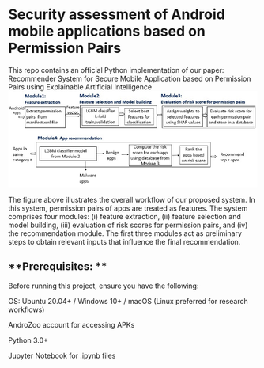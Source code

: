 # Security assessment of Android mobile applications based on Permission Pairs
This repo contains an official Python implementation of our paper: Recommender System for Secure Mobile Application based on Permission Pairs using Explainable Artificial Intelligence
 ![Image Alt](https://github.com/tejaswivij/Mobile-App-Security-with-Permission-Pairs/blob/main/framework.jpg?raw=true)
 
The figure above illustrates the overall workflow of our proposed system. In this system, permission pairs of apps are treated as features. The system comprises four modules: (i) feature extraction, (ii) feature selection and model building, (iii) evaluation of risk scores for permission pairs, and (iv) the recommendation module. The first three modules act as preliminary steps to obtain relevant inputs that influence the final recommendation.

## **Prerequisites: **

Before running this project, ensure you have the following:
    
OS: Ubuntu 20.04+ / Windows 10+ / macOS (Linux preferred for research workflows)

AndroZoo account for accessing APKs

Python 3.0+

Jupyter Notebook for .ipynb files
